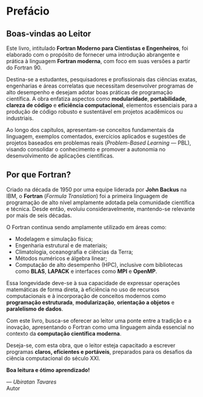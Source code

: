 # Prefácio

## Boas-vindas ao Leitor

Este livro, intitulado **Fortran Moderno para Cientistas e Engenheiros**, foi elaborado com o propósito de fornecer uma introdução abrangente e prática à linguagem **Fortran moderna**, com foco em suas versões a partir do Fortran 90.

Destina-se a estudantes, pesquisadores e profissionais das ciências exatas, engenharias e áreas correlatas que necessitam desenvolver programas de alto desempenho e desejam adotar boas práticas de programação científica. A obra enfatiza aspectos como **modularidade**, **portabilidade**, **clareza de código** e **eficiência computacional**, elementos essenciais para a produção de código robusto e sustentável em projetos acadêmicos ou industriais.

Ao longo dos capítulos, apresentam-se conceitos fundamentais da linguagem, exemplos comentados, exercícios aplicados e sugestões de projetos baseados em problemas reais (*Problem-Based Learning* — PBL), visando consolidar o conhecimento e promover a autonomia no desenvolvimento de aplicações científicas.

## Por que Fortran?

Criado na década de 1950 por uma equipe liderada por **John Backus** na IBM, o **Fortran** (*Formula Translation*) foi a primeira linguagem de programação de alto nível amplamente adotada pela comunidade científica e técnica. Desde então, evoluiu consideravelmente, mantendo-se relevante por mais de seis décadas.

O Fortran continua sendo amplamente utilizado em áreas como:

- Modelagem e simulação física;
- Engenharia estrutural e de materiais;
- Climatologia, oceanografia e ciências da Terra;
- Métodos numéricos e álgebra linear;
- Computação de alto desempenho (HPC), inclusive com bibliotecas como **BLAS**, **LAPACK** e interfaces como **MPI** e **OpenMP**.

Essa longevidade deve-se à sua capacidade de expressar operações matemáticas de forma direta, à eficiência no uso de recursos computacionais e à incorporação de conceitos modernos como **programação estruturada**, **modularização**, **orientação a objetos** e **paralelismo de dados**.

Com este livro, busca-se oferecer ao leitor uma ponte entre a tradição e a inovação, apresentando o Fortran como uma linguagem ainda essencial no contexto da **computação científica moderna**.

Deseja-se, com esta obra, que o leitor esteja capacitado a escrever programas **claros, eficientes e portáveis**, preparados para os desafios da ciência computacional do século XXI.

**Boa leitura e ótimo aprendizado!**

— *Ubiratan Tavares*  
Autor
